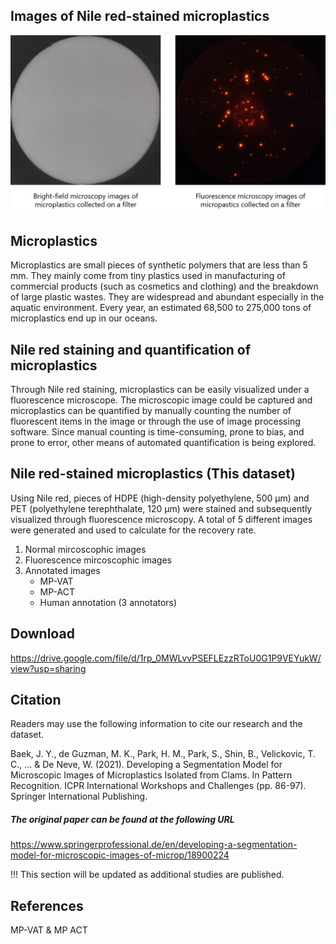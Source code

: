 

## Images of Nile red-stained microplastics


![Caption for subfigure (a).](sample_image.png)


## Microplastics

Microplastics are small pieces of synthetic polymers that are less than 5 mm. They mainly come from tiny plastics used in manufacturing of commercial products (such as cosmetics and clothing) and the breakdown of large plastic wastes. They are widespread and abundant especially in the aquatic environment. Every year, an estimated 68,500 to 275,000 tons of microplastics end up in our oceans.


## Nile red staining and quantification of microplastics

Through Nile red staining, microplastics can be easily visualized under a fluorescence microscope. 
The microscopic image could be captured and microplastics can be quantified by manually counting the number of fluorescent items in the image or through the use of image processing software. Since manual counting is time-consuming, prone to bias, and prone to error, other means of automated quantification is being explored.



## Nile red-stained microplastics (This dataset)

Using Nile red, pieces of HDPE (high-density polyethylene, 500 μm) and PET (polyethylene terephthalate, 120 μm) were stained and subsequently visualized through fluorescence microscopy. A total of 5 different images were generated and used to calculate for the recovery rate.    

1. Normal mircoscophic images 
2. Fluorescence mircoscophic images 
3. Annotated images
   * MP-VAT
   * MP-ACT
   * Human annotation (3 annotators)


## Download 

https://drive.google.com/file/d/1rp_0MWLvvPSEFLEzzRToU0G1P9VEYukW/view?usp=sharing

## Citation 

Readers may use the following information to cite our research and the dataset.

Baek, J. Y., de Guzman, M. K., Park, H. M., Park, S., Shin, B., Velickovic, T. C., ... & De Neve, W. (2021). Developing a Segmentation Model for Microscopic Images of Microplastics Isolated from Clams. In Pattern Recognition. ICPR International Workshops and Challenges (pp. 86-97). Springer International Publishing.


##### The original paper can be found at the following URL

https://www.springerprofessional.de/en/developing-a-segmentation-model-for-microscopic-images-of-microp/18900224

!!! This section will be updated as additional studies are published.

## References

MP-VAT & MP ACT

